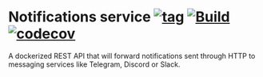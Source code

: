 # Notifications service [![tag](https://img.shields.io/github/tag/namelivia/notifications-service.svg)](https://github.com/namelivia/notifications-service/releases) [![Build](https://github.com/namelivia/notifications-service/workflows/Build/badge.svg)](https://github.com/namelivia/notifications-service/actions?query=workflow%3ABuild) [![codecov](https://codecov.io/gh/namelivia/notifications-service/branch/master/graph/badge.svg)](https://codecov.io/gh/namelivia/notifications-service)

A dockerized REST API that will forward notifications sent through HTTP to messaging services like Telegram, Discord or Slack.
